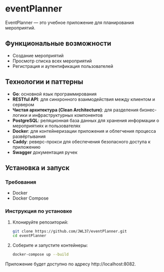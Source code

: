 # eventPlanner

EventPlanner — это учебное приложение для планирования мероприятий.

## Функциональные возможности

- Создание мероприятий
- Просмотр списка всех мероприятий
- Регистрация и аутентификация пользователей

## Технологии и паттерны

- **Go**: основной язык программирования
- **RESTful API**: для синхронного взаимодействия между клиентом и сервером
- **Чистая архитектура (Clean Architecture)**: для разделения бизнес-логики и инфраструктурных компонентов
- **PostgreSQL**: реляционная база данных для хранения информации о мероприятиях и пользователях
- **Docker**: для контейнеризации приложения и облегчения процесса развёртывания
- **Caddy**: реверс-прокси для обеспечения безопасного доступа к приложению
- **Swagger** документация ручек 

## Установка и запуск

### Требования

- Docker
- Docker Compose

### Инструкция по установке

1. Клонируйте репозиторий:

    ```sh
    git clone https://github.com/JWL37/eventPlanner.git
    cd eventPlanner
    ```
2. Соберите и запустите контейнеры:
    ```sh
    docker-compose up --build
    ```

Приложение будет доступно по адресу http://localhost:8082.


